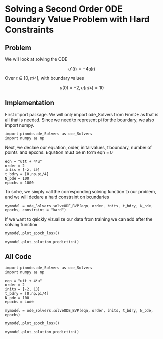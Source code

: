 # Solving a Second Order ODE Boundary Value Problem with Hard Constraints

## Problem
We will look at solving the ODE

$$u''(t) = -4u(t)$$

Over $t\in[0,\pi/4]$, with boundary values

$$u(0) = -2, u(\pi/4) = 10$$

## Implementation

First import package. We will only import ode_Solvers from PinnDE as that is all that is needed. Since we need to represent
pi for the boundary, we also import numpy.

    import pinnde.ode_Solvers as ode_Solvers
    import numpy as np

Next, we declare our equation, order, inital values, t boundary, number of points, and epochs. Equation must be in form eqn = 0

    eqn = "utt + 4*u"
    order = 2
    inits = [-2, 10]
    t_bdry = [0,np.pi/4]
    N_pde = 100
    epochs = 1000

To solve, we simply call the corresponding solving function to our problem, and we will declare a hard constraint on boundaries

    mymodel = ode_Solvers.solveODE_BVP(eqn, order, inits, t_bdry, N_pde, epochs, constraint = "hard")

If we want to quickly vizualize our data from training we can add after the solving function

    mymodel.plot_epoch_loss()

    mymodel.plot_solution_prediction()

## All Code

    import pinnde.ode_Solvers as ode_Solvers
    import numpy as np

    eqn = "utt + 4*u"
    order = 2
    inits = [-2, 10]
    t_bdry = [0,np.pi/4]
    N_pde = 100
    epochs = 1000

    mymodel = ode_Solvers.solveODE_BVP(eqn, order, inits, t_bdry, N_pde, epochs)

    mymodel.plot_epoch_loss()

    mymodel.plot_solution_prediction()